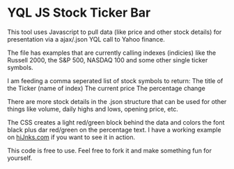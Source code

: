 YQL JS Stock Ticker Bar
=======================

This tool uses Javascript to pull data (like price and other stock details) for presentation via a ajax/.json YQL call to Yahoo finance.

The file has examples that are currently calling indexes (indicies) like the Russell 2000, the S&P 500, NASDAQ 100 and some other single ticker symbols.

I am feeding a comma seperated list of stock symbols to return:
The title of the Ticker (name of index)
The current price
The percentage change

There are more stock details in the .json structure that can be used for other things like volume, daily highs and lows, opening price, etc.

The CSS creates a light red/green block behind the data and colors the font black plus dar red/green on the percentage text. 
I have a working example on <a href="http://hijnks.com" target="_blank">hiJnks.com</a> if you want to see it in action.

This code is free to use. Feel free to fork it and make something fun for yourself.
